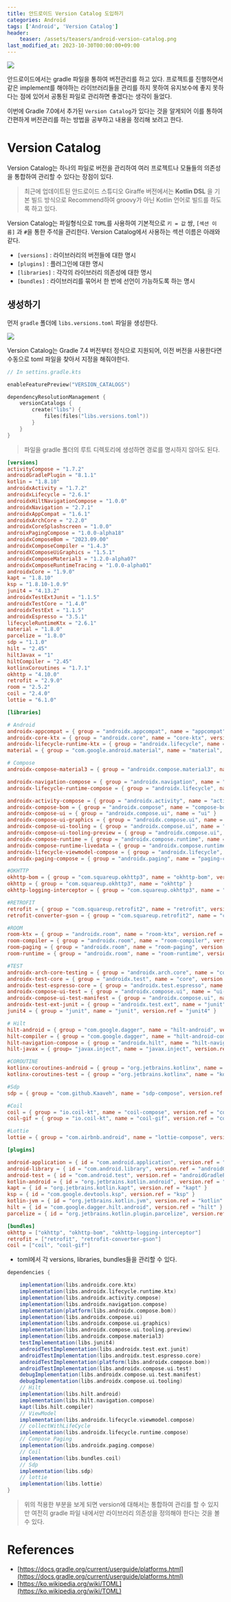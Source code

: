 ```yaml
---
title: 안드로이드 Version Catalog 도입하기
categories: Android
tags: ['Android', 'Version Catalog']
header:
    teaser: /assets/teasers/android-version-catalog.png
last_modified_at: 2023-10-30T00:00:00+09:00
---
```

<img src="https://github.com/ppeper/Cellification/assets/63226023/acb3db44-6459-43b8-918c-3e49e7f6c204">

안드로이드에서는 gradle 파일을 통하여 버전관리를 하고 있다. 프로젝트를 진행하면서 같은 implement를 해야하는 라이브러리들을 관리를 하지 못하여 유지보수에 좋지 못하다는 점에 있어서 공통된 파일로 관리하면 좋겠다는 생각이 들었다.

이번에 Gradle 7.0에서 추가된 `Version Catalog`가 있다는 것을 알게되어 이를 통하여 간편하게 버전관리를 하는 방법을 공부하고 내용을 정리해 보려고 한다.

# Version Catalog
Version Catalog는 하나의 파일로 버전을 관리하여 여러 프로젝트나 모듈들의 의존성을 통합하여 관리할 수 있다는 장점이 있다.

> 최근에 업데이트된 안드로이드 스튜디오 Giraffe 버전에서는 __Kotlin DSL__ 을 기본 빌드 방식으로 Recommend하여 groovy가 아닌 Kotlin 언어로 빌드를 하도록 하고 있다.

Version Catalog는 파일형식으로 `TOML`를 사용하여 기본적으로 `키 = 값` 쌍, `[섹션 이름]` 과 `#`을 통한 주석을 관리한다. Version Catalog에서 사용하는 섹션 이름은 아래와 같다.

- `[versions]` : 라이브러리의 버전들에 대한 명시
- `[plugins]` : 플러그인에 대한 명시
- `[libraries]` : 각각의 라이브러리 의존성에 대한 명시
- `[bundles]` : 라이브러리를 묶어서 한 번에 선언이 가능하도록 하는 명시

## 생성하기
먼저 `gradle` 폴더에 `libs.versions.toml` 파일을 생성한다.

<img src="https://github.com/ppeper/ppeper/assets/63226023/666efcc3-b1eb-4d34-84a4-4370634c5909">

Version Catalog는 Gradle 7.4 버전부터 정식으로 지원되어, 이전 버전을 사용한다면 수동으로 toml 파일을 찾아서 지정을 해줘야한다.

```kotlin
// In settins.gradle.kts

enableFeaturePreview("VERSION_CATALOGS")

dependencyResolutionManagement {
    versionCatalogs {
        create("libs") {
            files(files("libs.versions.toml"))
        }
    }
}
```

> 파일을 gradle 폴더의 루트 디렉토리에 생성하면 경로를 명시하지 않아도 된다.

```toml
[versions]
activityCompose = "1.7.2"
androidGradlePlugin = "8.1.1"
kotlin = "1.8.10"
androidxActivity = "1.7.2"
androidxLifecycle = "2.6.1"
androidxHiltNavigationCompose = "1.0.0"
androidxNavigation = "2.7.1"
androidxAppCompat = "1.6.1"
androidxArchCore = "2.2.0"
androidxCoreSplashscreen = "1.0.0"
androixPagingCompose = "1.0.0-alpha18"
androidxComposeBom = "2023.09.00"
androidxComposeCompiler = "1.4.3"
androidXComposeUiGraphics = "1.5.1"
androidxComposeMaterial3 = "1.2.0-alpha07"
androidxComposeRuntimeTracing = "1.0.0-alpha01"
androidxCore = "1.9.0"
kapt = "1.8.10"
ksp = "1.8.10-1.0.9"
junit4 = "4.13.2"
androidxTestExtJunit = "1.1.5"
androidxTestCore = "1.4.0"
androidxTestExt = "1.1.5"
androidxEspresso = "3.5.1"
lifecycleRuntimeKtx = "2.6.1"
material = "1.8.0"
parcelize = "1.8.0"
sdp = "1.1.0"
hilt = "2.45"
hiltJavax = "1"
hiltCompiler = "2.45"
kotlinxCoroutines = "1.7.1"
okhttp = "4.10.0"
retrofit = "2.9.0"
room = "2.5.2"
coil = "2.4.0"
lottie = "6.1.0"

[libraries]

# Android
androidx-appcompat = { group = "androidx.appcompat", name = "appcompat", version.ref = "androidxAppCompat" }
androidx-core-ktx = { group = "androidx.core", name = "core-ktx", version.ref = "androidxCore" }
androidx-lifecycle-runtime-ktx = { group = "androidx.lifecycle", name = "lifecycle-runtime-ktx", version.ref = "androidxLifecycle" }
material = { group = "com.google.android.material", name = "material", version.ref = "material" }

# Compose
androidx-compose-material3 = { group = "androidx.compose.material3", name = "material3", version.ref = "androidxComposeMaterial3" }

androidx-navigation-compose = { group = "androidx.navigation", name = "navigation-compose", version.ref = "androidxNavigation" }
androidx-lifecycle-runtime-compose = { group = "androidx.lifecycle", name = "lifecycle-runtime-compose", version.ref = "androidxLifecycle" }

androidx-activity-compose = { group = "androidx.activity", name = "activity-compose", version.ref = "androidxActivity" }
androidx-compose-bom = { group = "androidx.compose", name = "compose-bom", version.ref = "androidxComposeBom" }
androidx-compose-ui = { group = "androidx.compose.ui", name = "ui" }
androidx-compose-ui-graphics = { group = "androidx.compose.ui", name = "ui-graphics", version.ref = "androidXComposeUiGraphics" }
androidx-compose-ui-tooling = { group = "androidx.compose.ui", name = "ui-tooling" }
androidx-compose-ui-tooling-preview = { group = "androidx.compose.ui", name = "ui-tooling-preview" }
androidx-compose-runtime = { group = "androidx.compose.runtime", name = "runtime" }
androidx-compose-runtime-livedata = { group = "androidx.compose.runtime", name = "runtime-livedata" }
androidx-lifecycle-viewmodel-compose = { group = "androidx.lifecycle", name = "lifecycle-viewmodel-compose", version.ref = "androidxLifecycle" }
androidx-paging-compose = { group = "androidx.paging", name = "paging-compose", version.ref = "androixPagingCompose" }

#OKHTTP
okhttp-bom = { group = "com.squareup.okhttp3", name = "okhttp-bom", version.ref = "okhttp" }
okhttp = { group = "com.squareup.okhttp3", name = "okhttp" }
okhttp-logging-interceptor = { group = "com.squareup.okhttp3", name = "logging-interceptor" }

#RETROFIT
retrofit = { group = "com.squareup.retrofit2", name = "retrofit", version.ref = "retrofit" }
retrofit-converter-gson = { group = "com.squareup.retrofit2", name = "converter-gson", version.ref = "retrofit" }

#ROOM
room-ktx = { group = "androidx.room", name = "room-ktx", version.ref = "room" }
room-compiler = { group = "androidx.room", name = "room-compiler", version.ref = "room" }
room-paging = { group = "androidx.room", name = "room-paging", version.ref = "room" }
room-runtime = { group = "androidx.room", name = "room-runtime", version.ref = "room" }

#TEST
androidx-arch-core-testing = { group = "androidx.arch.core", name = "core-testing", version.ref = "androidxArchCore" }
androidx-test-core = { group = "androidx.test", name = "core", version.ref = "androidxTestCore" }
androidx-test-espresso-core = { group = "androidx.test.espresso", name = "espresso-core", version.ref = "androidxEspresso" }
androidx-compose-ui-test = { group = "androidx.compose.ui", name = "ui-test-junit4" }
androidx-compose-ui-test-manifest = { group = "androidx.compose.ui", name = "ui-test-manifest" }
androidx-test-ext-junit = { group = "androidx.test.ext", name = "junit", version.ref = "androidxTestExt" }
junit4 = { group = "junit", name = "junit", version.ref = "junit4" }

# Hilt
hilt-android = { group = "com.google.dagger", name = "hilt-android", version.ref = "hilt" }
hilt-compiler = { group = "com.google.dagger", name = "hilt-android-compiler", version.ref = "hilt" }
hilt-navigation-compose = { group = "androidx.hilt", name = "hilt-navigation-compose", version.ref = "androidxHiltNavigationCompose" }
hilt-javax = { group= "javax.inject", name = "javax.inject", version.ref = "hiltJavax" }

#COROUTINE
kotlinx-coroutines-android = { group = "org.jetbrains.kotlinx", name = "kotlinx-coroutines-android", version.ref = "kotlinxCoroutines" }
kotlinx-coroutines-test = { group = "org.jetbrains.kotlinx", name = "kotlinx-coroutines-test", version.ref = "kotlinxCoroutines" }

#Sdp
sdp = { group = "com.github.Kaaveh", name = "sdp-compose", version.ref = "sdp" }

#Coil
coil = { group = "io.coil-kt", name = "coil-compose", version.ref = "coil" }
coil-gif = { group = "io.coil-kt", name = "coil-gif", version.ref = "coil" }

#Lottie
lottie = { group = "com.airbnb.android", name = "lottie-compose", version.ref = "lottie" }

[plugins]

android-application = { id = "com.android.application", version.ref = "androidGradlePlugin" }
android-library = { id = "com.android.library", version.ref = "androidGradlePlugin" }
android-test = { id = "com.android.test", version.ref = "androidGradlePlugin" }
kotlin-android = { id = "org.jetbrains.kotlin.android", version.ref = "kotlin" }
kapt = { id = "org.jetbrains.kotlin.kapt", version.ref = "kapt" }
ksp = { id = "com.google.devtools.ksp", version.ref = "ksp" }
kotlin-jvm = { id = "org.jetbrains.kotlin.jvm", version.ref = "kotlin" }
hilt = { id = "com.google.dagger.hilt.android", version.ref = "hilt" }
parcelize = { id = "org.jetbrains.kotlin.plugin.parcelize", version.ref = "parcelize" }

[bundles]
okhttp = ["okhttp", "okhttp-bom", "okhttp-logging-interceptor"]
retrofit = ["retrofit", "retrofit-converter-gson"]
coil = ["coil", "coil-gif"]
```

- toml에서 각 versions, libraries, bundles들을 관리할 수 있다.

```groovy
dependencies {

    implementation(libs.androidx.core.ktx)
    implementation(libs.androidx.lifecycle.runtime.ktx)
    implementation(libs.androidx.activity.compose)
    implementation(libs.androidx.navigation.compose)
    implementation(platform(libs.androidx.compose.bom))
    implementation(libs.androidx.compose.ui)
    implementation(libs.androidx.compose.ui.graphics)
    implementation(libs.androidx.compose.ui.tooling.preview)
    implementation(libs.androidx.compose.material3)
    testImplementation(libs.junit4)
    androidTestImplementation(libs.androidx.test.ext.junit)
    androidTestImplementation(libs.androidx.test.espresso.core)
    androidTestImplementation(platform(libs.androidx.compose.bom))
    androidTestImplementation(libs.androidx.compose.ui.test)
    debugImplementation(libs.androidx.compose.ui.test.manifest)
    debugImplementation(libs.androidx.compose.ui.tooling)
    // Hilt
    implementation(libs.hilt.android)
    implementation(libs.hilt.navigation.compose)
    kapt(libs.hilt.compiler)
    // ViewModel
    implementation(libs.androidx.lifecycle.viewmodel.compose)
    // collectWithLifeCycle
    implementation(libs.androidx.lifecycle.runtime.compose)
    // Compose Paging
    implementation(libs.androidx.paging.compose)
    // Coil
    implementation(libs.bundles.coil)
    // Sdp
    implementation(libs.sdp)
    // lottie
    implementation(libs.lottie)
}
```

> 위의 적용한 부분을 보게 되면 version에 대해서는 통합하여 관리를 할 수 있지만 여전히 gradle 파일 내에서만 라이브러리 의존성을 정의해야 한다는 것을 볼 수 있다.


# References
- [https://docs.gradle.org/current/userguide/platforms.html](https://docs.gradle.org/current/userguide/platforms.html)
- [https://ko.wikipedia.org/wiki/TOML](https://ko.wikipedia.org/wiki/TOML)